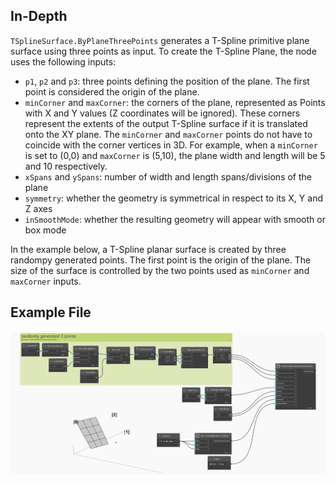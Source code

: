 ## In-Depth
`TSplineSurface.ByPlaneThreePoints` generates a T-Spline primitive plane surface using three points as input. To create the T-Spline Plane, the node uses the following inputs:
- `p1`, `p2` and `p3`: three points defining the position of the plane. The first point is considered the origin of the plane.
- `minCorner` and `maxCorner`: the corners of the plane, represented as Points with X and Y values (Z coordinates will be ignored). These corners represent the extents of the output T-Spline surface if it is translated onto the XY plane. The `minCorner` and `maxCorner` points do not have to coincide with the corner vertices in 3D. For example, when a `minCorner` is set to (0,0) and `maxCorner` is (5,10), the plane width and length will be 5 and 10 respectively. 
- `xSpans` and `ySpans`: number of width and length spans/divisions of the plane
- `symmetry`: whether the geometry is symmetrical in respect to its X, Y and Z axes
- `inSmoothMode`: whether the resulting geometry will appear with smooth or box mode

In the example below, a T-Spline planar surface is created by three randompy generated points. The first point is the origin of the plane. The size of the surface is controlled by the two points used as `minCorner` and `maxCorner` inputs. 

## Example File

![Example](./Autodesk.DesignScript.Geometry.TSpline.TSplineSurface.ByPlaneThreePoints_img.jpg)